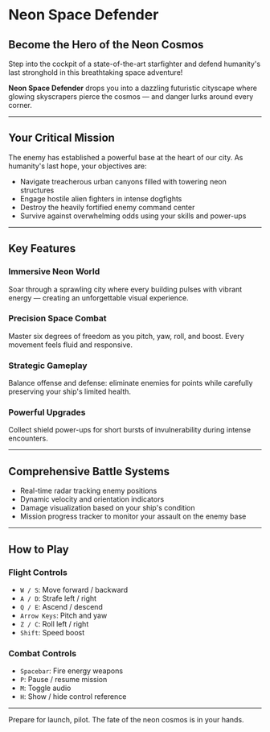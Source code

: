 # Neon Space Defender

## Become the Hero of the Neon Cosmos

Step into the cockpit of a state-of-the-art starfighter and defend humanity's last stronghold in this breathtaking space adventure!

**Neon Space Defender** drops you into a dazzling futuristic cityscape where glowing skyscrapers pierce the cosmos — and danger lurks around every corner.

---

## Your Critical Mission

The enemy has established a powerful base at the heart of our city. As humanity's last hope, your objectives are:

- Navigate treacherous urban canyons filled with towering neon structures  
- Engage hostile alien fighters in intense dogfights  
- Destroy the heavily fortified enemy command center  
- Survive against overwhelming odds using your skills and power-ups  

---

## Key Features

### Immersive Neon World  
Soar through a sprawling city where every building pulses with vibrant energy — creating an unforgettable visual experience.

### Precision Space Combat  
Master six degrees of freedom as you pitch, yaw, roll, and boost. Every movement feels fluid and responsive.

### Strategic Gameplay  
Balance offense and defense: eliminate enemies for points while carefully preserving your ship's limited health.

### Powerful Upgrades  
Collect shield power-ups for short bursts of invulnerability during intense encounters.

---

## Comprehensive Battle Systems

- Real-time radar tracking enemy positions  
- Dynamic velocity and orientation indicators  
- Damage visualization based on your ship's condition  
- Mission progress tracker to monitor your assault on the enemy base  

---

## How to Play

### Flight Controls
- `W / S`: Move forward / backward  
- `A / D`: Strafe left / right  
- `Q / E`: Ascend / descend  
- `Arrow Keys`: Pitch and yaw  
- `Z / C`: Roll left / right  
- `Shift`: Speed boost  

### Combat Controls
- `Spacebar`: Fire energy weapons  
- `P`: Pause / resume mission  
- `M`: Toggle audio  
- `H`: Show / hide control reference  

---

Prepare for launch, pilot. The fate of the neon cosmos is in your hands.
